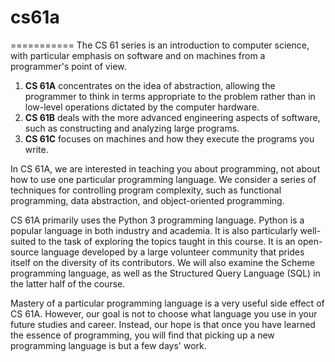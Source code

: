 # cs61a
===========
The CS 61 series is an introduction to computer science, with particular emphasis on software and on machines from a programmer's point of view.  

1. **CS 61A** concentrates on the idea of abstraction, allowing the programmer to think in terms appropriate to the problem rather than in low-level operations dictated by the computer hardware. 
2. **CS 61B** deals with the more advanced engineering aspects of software, such as constructing and analyzing large programs. 
3. **CS 61C** focuses on machines and how they execute the programs you write. 

In CS 61A, we are interested in teaching you about programming, not about how to use one particular programming language. We consider a series of techniques for controlling program complexity, such as functional programming, data abstraction, and object-oriented programming. 

CS 61A primarily uses the Python 3 programming language. Python is a popular language in both industry and academia. It is also particularly well-suited to the task of exploring the topics taught in this course. It is an open-source language developed by a large volunteer community that prides itself on the diversity of its contributors. We will also examine the Scheme programming language, as well as the Structured Query Language (SQL) in the latter half of the course.  

Mastery of a particular programming language is a very useful side effect of CS 61A. However, our goal is not to choose what language you use in your future studies and career. Instead, our hope is that once you have learned the essence of programming, you will find that picking up a new programming language is but a few days' work.
